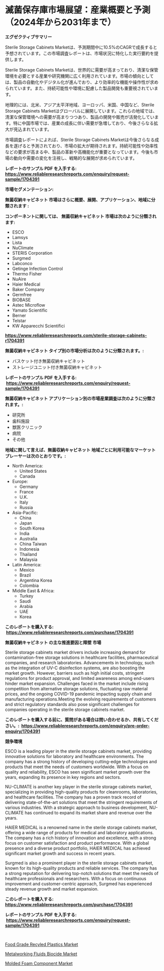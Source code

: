 <p><h1>滅菌保存庫市場展望：産業概要と予測（2024年から2031年まで）</h1></p><p><strong>エグゼクティブサマリー</strong></p>
<p><p>Sterile Storage Cabinets Marketは、予測期間中に10.5%のCAGRで成長すると予想されています。この市場調査レポートは、市場状況に特化した実行要約を提供します。</p><p>Sterile Storage Cabinets Marketは、世界的に需要が高まっており、清潔な保管環境を必要とする産業や研究機関に広く利用されています。市場の傾向としては、製品の自動化やデジタル化が進んでおり、より効率的な機能や操作性が求められています。また、持続可能性や環境に配慮した製品開発も重要視されています。</p><p>地理的には、北米、アジア太平洋地域、ヨーロッパ、米国、中国など、Sterile Storage Cabinets Marketはグローバルに展開しています。これらの地域では、清潔な保管環境への需要が高まりつつあり、製品の開発や販売が活発化しています。特に中国市場では、産業の成長に伴い需要が急増しており、今後さらなる拡大が見込まれています。</p><p>市場調査レポートによれば、Sterile Storage Cabinets Marketは今後さらなる成長を遂げると予測されており、市場の拡大が期待されます。持続可能性や効率性などの要求が高まる中、製品の革新や高機能化が重要となっています。今後も市場の動向や需要の変化を注視し、戦略的な展開が求められています。</p></p>
<p><strong>レポートのサンプル PDF を入手する: <a href="https://www.reliableresearchreports.com/enquiry/request-sample/1704391">https://www.reliableresearchreports.com/enquiry/request-sample/1704391</a></strong></p>
<p><strong>市場セグメンテーション:</strong></p>
<p><strong> 無菌収納キャビネット 市場はさらに概要、展開、アプリケーション、地域に分類されます :</strong></p>
<p><strong>コンポーネントに関しては、 無菌収納キャビネット 市場は次のように分類されます: &nbsp;</strong></p>
<p><ul><li>ESCO</li><li>Lamsys</li><li>Lista</li><li>NuClimate</li><li>STERIS Corporation</li><li>Surgmed</li><li>Labconco</li><li>Getinge Infection Control</li><li>Thermo Fisher</li><li>NuAire</li><li>Haier Medical</li><li>Baker Company</li><li>Germfree</li><li>BIOBASE</li><li>Astec Microflow</li><li>Yamato Scientific</li><li>Berner</li><li>Telstar</li><li>KW Apparecchi Scientifici</li></ul></p>
<p><strong><a href="https://www.reliableresearchreports.com/sterile-storage-cabinets-r1704391">https://www.reliableresearchreports.com/sterile-storage-cabinets-r1704391</a></strong></p>
<p><strong> 無菌収納キャビネット タイプ別の市場分析は次のように分類されます。:</strong></p>
<p><ul><li>バスケット付き無菌収納キャビネット</li><li>ストレージユニット付き無菌収納キャビネット</li></ul></p>
<p><strong>レポートのサンプル PDF を入手する: &nbsp;<a href="https://www.reliableresearchreports.com/enquiry/request-sample/1704391">https://www.reliableresearchreports.com/enquiry/request-sample/1704391</a></strong></p>
<p><strong> 無菌収納キャビネット アプリケーション別の市場産業調査は次のように分類されます。:</strong></p>
<p><ul><li>研究所</li><li>歯科施設</li><li>獣医クリニック</li><li>病院</li><li>その他</li></ul></p>
<p><strong>地域に関して言えば、無菌収納キャビネット 地域ごとに利用可能なマーケットプレーヤーは次のとおりです。:</strong></p>
<p><ul>
    <li>
        North America:
        <ul>
            <li>United States</li>
            <li>Canada</li>
        </ul>
    </li>
    <li>
        Europe:
        <ul>
            <li>Germany</li>
            <li>France</li>
            <li>U.K.</li>
            <li>Italy</li>
            <li>Russia</li>
        </ul>
    </li>
    <li>
        Asia-Pacific:
        <ul>
            <li>China</li>
            <li>Japan</li>
            <li>South Korea</li>
            <li>India</li>
            <li>Australia</li>
            <li>China Taiwan</li>
            <li>Indonesia</li>
            <li>Thailand</li>
            <li>Malaysia</li>
        </ul>
    </li>
    <li>
        Latin America:
        <ul>
            <li>Mexico</li>
            <li>Brazil</li>
            <li>Argentina Korea</li>
            <li>Colombia</li>
        </ul>
    </li>
    <li>
        Middle East & Africa:
        <ul>
            <li>Turkey</li>
            <li>Saudi</li>
            <li>Arabia</li>
            <li>UAE</li>
            <li>Korea</li>
        </ul>
    </li>
    </ul></p>
<p><strong>このレポートを購入する: &nbsp;<a href="https://www.reliableresearchreports.com/purchase/1704391">https://www.reliableresearchreports.com/purchase/1704391</a></strong></p>
<p><strong>無菌収納キャビネット の主な推進要因と障壁 市場</strong></p>
<p><p>Sterile storage cabinets market drivers include increasing demand for contamination-free storage solutions in healthcare facilities, pharmaceutical companies, and research laboratories. Advancements in technology, such as the integration of UV-C disinfection systems, are also boosting the market growth. However, barriers such as high initial costs, stringent regulations for product approval, and limited awareness among end-users hinder market expansion. Challenges faced in the market include rising competition from alternative storage solutions, fluctuating raw material prices, and the ongoing COVID-19 pandemic impacting supply chain and manufacturing operations.Meeting the evolving requirements of customers and strict regulatory standards also pose significant challenges for companies operating in the sterile storage cabinets market.</p></p>
<p><strong>このレポートを購入する前に、質問がある場合は問い合わせるか、共有してください。:&nbsp; <a href="https://www.reliableresearchreports.com/enquiry/pre-order-enquiry/1704391">https://www.reliableresearchreports.com/enquiry/pre-order-enquiry/1704391</a></strong></p>
<p><strong>競争環境</strong></p>
<p><p>ESCO is a leading player in the sterile storage cabinets market, providing innovative solutions for laboratory and healthcare environments. The company has a strong history of developing cutting-edge technologies and products that meet the needs of customers worldwide. With a focus on quality and reliability, ESCO has seen significant market growth over the years, expanding its presence in key regions and sectors.</p><p>NU-CLIMATE is another key player in the sterile storage cabinets market, specializing in providing high-quality products for cleanrooms, laboratories, and healthcare facilities. The company has a proven track record of delivering state-of-the-art solutions that meet the stringent requirements of various industries. With a strategic approach to business development, NU-CLIMATE has continued to expand its market share and revenue over the years.</p><p>HAIER MEDICAL is a renowned name in the sterile storage cabinets market, offering a wide range of products for medical and laboratory applications. The company has a rich history of innovation and excellence, with a strong focus on customer satisfaction and product performance. With a global presence and a diverse product portfolio, HAIER MEDICAL has achieved significant market growth and success in recent years.</p><p>Surgmed is also a prominent player in the sterile storage cabinets market, known for its high-quality products and reliable services. The company has a strong reputation for delivering top-notch solutions that meet the needs of healthcare professionals and researchers. With a focus on continuous improvement and customer-centric approach, Surgmed has experienced steady revenue growth and market expansion.</p></p>
<p><strong>このレポートを購入する: &nbsp; <a href="https://www.reliableresearchreports.com/purchase/1704391">https://www.reliableresearchreports.com/purchase/1704391</a></strong></p>
<p><strong>レポートのサンプル PDF を入手する: &nbsp;<a href="https://www.reliableresearchreports.com/enquiry/request-sample/1704391">https://www.reliableresearchreports.com/enquiry/request-sample/1704391</a></strong><strong></strong></p>
<p>&nbsp;</p>
<p><p><a href="https://www.linkedin.com/pulse/food-grade-recyled-plastics-market-size-trends-growth-outlook-ywmuf?trackingId=VJI4LaOMko6Swkz7oR%2FVyA%3D%3D">Food Grade Recyled Plastics Market</a></p><p><a href="https://www.linkedin.com/pulse/global-metalworking-fluids-biocide-market-types-applications-5s35c?trackingId=22VucwsO%2Fch4yaC894IALw%3D%3D">Metalworking Fluids Biocide Market</a></p><p><a href="https://www.linkedin.com/pulse/molded-foam-component-market-research-report-provides-thorough-e4yqf?trackingId=FJDMFY4%2BFOlcktYNSZit2A%3D%3D">Molded Foam Component Market</a></p></p>